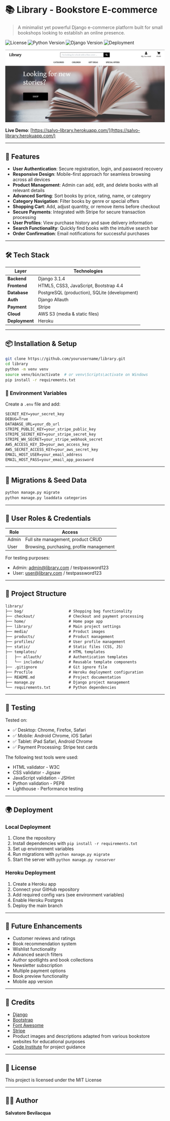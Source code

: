 # 📚 Library - Bookstore E-commerce

> A minimalist yet powerful Django e-commerce platform built for small bookshops looking to establish an online presence.

![License](https://img.shields.io/badge/license-MIT-green)
![Python Version](https://img.shields.io/badge/Python-3.8+-blue)
![Django Version](https://img.shields.io/badge/Django-3.1.4-green)
![Deployment](https://img.shields.io/badge/Deployed-Heroku-purple?logo=heroku)

![Screenshot](/media/home.jpg)

**Live Demo**: [https://salvo-library.herokuapp.com/](https://salvo-library.herokuapp.com/)

---

## 🚀 Features

- **User Authentication**: Secure registration, login, and password recovery
- **Responsive Design**: Mobile-first approach for seamless browsing across all devices
- **Product Management**: Admin can add, edit, and delete books with all relevant details
- **Advanced Sorting**: Sort books by price, rating, name, or category
- **Category Navigation**: Filter books by genre or special offers
- **Shopping Cart**: Add, adjust quantity, or remove items before checkout
- **Secure Payments**: Integrated with Stripe for secure transaction processing
- **User Profiles**: View purchase history and save delivery information
- **Search Functionality**: Quickly find books with the intuitive search bar
- **Order Confirmation**: Email notifications for successful purchases

---

## 🛠️ Tech Stack

| Layer       | Technologies                                |
|-------------|---------------------------------------------|
| **Backend** | Django 3.1.4                                |
| **Frontend**| HTML5, CSS3, JavaScript, Bootstrap 4.4      |
| **Database**| PostgreSQL (production), SQLite (development)|
| **Auth**    | Django Allauth                              |
| **Payment** | Stripe                                      |
| **Cloud**   | AWS S3 (media & static files)               |
| **Deployment** | Heroku                                   |

---

## 📦 Installation & Setup

```bash
git clone https://github.com/yourusername/library.git
cd library
python -m venv venv
source venv/bin/activate  # or venv\Scripts\activate on Windows
pip install -r requirements.txt
```

### 🔐 Environment Variables

Create a `.env` file and add:

```env
SECRET_KEY=your_secret_key
DEBUG=True
DATABASE_URL=your_db_url
STRIPE_PUBLIC_KEY=your_stripe_public_key
STRIPE_SECRET_KEY=your_stripe_secret_key
STRIPE_WH_SECRET=your_stripe_webhook_secret
AWS_ACCESS_KEY_ID=your_aws_access_key
AWS_SECRET_ACCESS_KEY=your_aws_secret_key
EMAIL_HOST_USER=your_email_address
EMAIL_HOST_PASS=your_email_app_password
```

---

## 🔄 Migrations & Seed Data

```bash
python manage.py migrate
python manage.py loaddata categories
```

---

## 👤 User Roles & Credentials

| Role   | Access                              |
|--------|-------------------------------------|
| Admin  | Full site management, product CRUD  |
| User   | Browsing, purchasing, profile management |

For testing purposes:
- Admin: admin@library.com / testpassword123
- User: user@library.com / testpassword123

---

## 📁 Project Structure

```
library/
├── bag/                    # Shopping bag functionality
├── checkout/               # Checkout and payment processing
├── home/                   # Home page app
├── library/                # Main project settings
├── media/                  # Product images
├── products/               # Product management
├── profiles/               # User profile management
├── static/                 # Static files (CSS, JS)
├── templates/              # HTML templates
│   ├── allauth/            # Authentication templates
│   └── includes/           # Reusable template components
├── .gitignore              # Git ignore file
├── Procfile                # Heroku deployment configuration
├── README.md               # Project documentation
├── manage.py               # Django project management
└── requirements.txt        # Python dependencies
```

---

## 🧪 Testing

Tested on:

- ✅ Desktop: Chrome, Firefox, Safari
- ✅ Mobile: Android Chrome, iOS Safari
- ✅ Tablet: iPad Safari, Android Chrome
- ✅ Payment Processing: Stripe test cards

The following test tools were used:
- HTML validator - W3C
- CSS validator - Jigsaw
- JavaScript validation - JSHint
- Python validation - PEP8
- Lighthouse - Performance testing

---

## 🌍 Deployment

### Local Deployment

1. Clone the repository
2. Install dependencies with `pip install -r requirements.txt`
3. Set up environment variables
4. Run migrations with `python manage.py migrate`
5. Start the server with `python manage.py runserver`

### Heroku Deployment

1. Create a Heroku app
2. Connect your GitHub repository
3. Add required config vars (see environment variables)
4. Enable Heroku Postgres
5. Deploy the main branch

---

## 🔮 Future Enhancements

- Customer reviews and ratings
- Book recommendation system
- Wishlist functionality
- Advanced search filters
- Author spotlights and book collections
- Newsletter subscription
- Multiple payment options
- Book preview functionality
- Mobile app version

---

## 🙏 Credits

- [Django](https://www.djangoproject.com/)
- [Bootstrap](https://getbootstrap.com/)
- [Font Awesome](https://fontawesome.com/)
- [Stripe](https://stripe.com/)
- Product images and descriptions adapted from various bookstore websites for educational purposes
- [Code Institute](https://codeinstitute.net/) for project guidance

---

## 📜 License

This project is licensed under the MIT License

---

## 👨‍💻 Author

**Salvatore Bevilacqua**  
